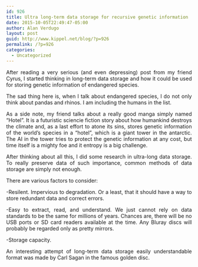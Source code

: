 ```yaml
---
id: 926
title: Ultra long-term data storage for recursive genetic information
date: 2015-10-05T22:49:47-05:00
author: Alan Verdugo
layout: post
guid: http://www.kippel.net/blog/?p=926
permalink: /?p=926
categories:
  - Uncategorized
---
```

<p style="text-align: justify;">
  After reading a very serious (and even depressing) post from my friend Cyrus, I started thinking in long-term data storage and how it could be used for storing genetic information of endangered species.
</p>

<p style="text-align: justify;">
  The sad thing here is, when I talk about endangered species, I do not only think about pandas and rhinos. I am including the humans in the list.
</p>

<p style="text-align: justify;">
  As a side note, my friend talks about a really good manga simply named &#8220;Hotel&#8221;. It is a futuristic sciencie fiction story about how humankind destroys the climate and, as a last effort to atone its sins, stores genetic information of the world&#8217;s species in a &#8220;hotel&#8221;, which is a giant tower in the antarctic. The AI in the tower tries to protect the genetic information at any cost, but time itself is a mighty foe and it entropy is a big challenge.
</p>

<p style="text-align: justify;">
  After thinking about all this, I did some research in ultra-long data storage. To really preserve data of such importance, common methods of data storage are simply not enough.
</p>

<p style="text-align: justify;">
  There are various factors to consider:
</p>

<p style="text-align: justify;">
  -Resilent. Impervious to degradation. Or a least, that it should have a way to store redundant data and correct errors.
</p>

<p style="text-align: justify;">
  -Easy to extract, read, and understand. We just cannot rely on data standards to be the same for millions of years. Chances are, there will be no USB ports or SD card readers available at the time. Any Bluray discs will probably be regarded only as pretty mirrors.
</p>

<p style="text-align: justify;">
  -Storage capacity.
</p>

<p style="text-align: justify;">
  An interesting attempt of long-term data storage easily understandable format was made by Carl Sagan in the famous golden disc.
</p>